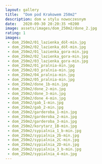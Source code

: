 ```yaml
---
layout: gallery
title:  "Dom pod Krakowem 250m2"
description: dom w stylu nowoczesnym
date:   2020-09-30 20:20:35 +0200
image: assets/images/dom_250m2/done_2.jpg
rating: 1
images: 
 - dom_250m2/01_lazienka_dół-min.jpg
 - dom_250m2/02_lazienka_dół-min.jpg
 - dom_250m2/01_lazienka_gora-min.jpg
 - dom_250m2/02_lazienka_gora-min.jpg
 - dom_250m2/03_lazienka_gora-min.jpg
 - dom_250m2/01_pralnia-min.jpg
 - dom_250m2/03_pralnia-min.jpg
 - dom_250m2/04_pralnia-min.jpg
 - dom_250m2/05_pralnia-min.jpg
 - dom_250m2/done_1b-min.jpg
 - dom_250m2/done_2-min.jpg
 - dom_250m2/done_3-min.jpg
 - dom_250m2/done_4-min.jpg
 - dom_250m2/gab_1-min.jpg
 - dom_250m2/gab_2-min.jpg
 - dom_250m2/garderoba_1-min.jpg
 - dom_250m2/garderoba_2-min.jpg
 - dom_250m2/garderoba_3-min.jpg
 - dom_250m2/korytarz_1B-min.jpg
 - dom_250m2/sypialnia_1_b-min.jpg
 - dom_250m2/sypialnia_2b-min.jpg
 - dom_250m2/sypialnia_2C-min.jpg
 - dom_250m2/sypialnia_2D-min.jpg
 - dom_250m2/sypialnia_3_b-min.jpg
 - dom_250m2/sypialnia_4-min.jpg
---
```

